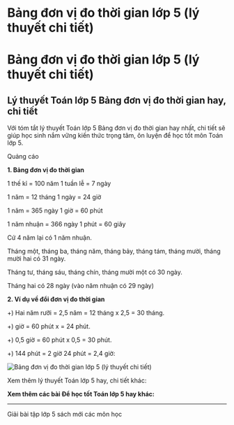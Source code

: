 # Bảng đơn vị đo thời gian lớp 5 (lý thuyết chi tiết)

# Bảng đơn vị đo thời gian lớp 5 (lý thuyết chi tiết)

## Lý thuyết Toán lớp 5 Bảng đơn vị đo thời gian hay, chi tiết

Với tóm tắt lý thuyết Toán lớp 5 Bảng đơn vị đo thời gian hay nhất, chi tiết sẽ giúp học sinh nắm vững kiến thức trọng tâm, ôn luyện để học tốt môn Toán lớp 5.

Quảng cáo

**1\. Bảng đơn vị đo thời gian**

1 thế kỉ = 100 năm 1 tuần lễ = 7 ngày

1 năm = 12 tháng 1 ngày = 24 giờ

1 năm = 365 ngày 1 giờ = 60 phút

1 năm nhuận = 366 ngày 1 phút = 60 giây

Cứ 4 năm lại có 1 năm nhuận.

Tháng một, tháng ba, tháng năm, tháng bảy, tháng tám, tháng mười, tháng mười hai có 31 ngày.

Tháng tư, tháng sáu, tháng chín, tháng mười một có 30 ngày.

Tháng hai có 28 ngày (vào năm nhuận có 29 ngày)

**2\. Ví dụ về đổi đơn vị đo thời gian**

+) Hai năm rưỡi = 2,5 năm = 12 tháng x 2,5 = 30 tháng.

+) giờ = 60 phút x = 24 phút.

+) 0,5 giờ = 60 phút x 0,5 = 30 phút.

+) 144 phút = 2 giờ 24 phút = 2,4 giờ:

![Bảng đơn vị đo thời gian lớp 5 \(lý thuyết chi tiết\)](https://vietjack.com/giai-toan-lop-5/images/ly-thuyet-bang-don-vi-do-thoi-gian-99192.png)

Xem thêm lý thuyết Toán lớp 5 hay, chi tiết khác:

**Xem thêm các bài Để học tốt Toán lớp 5 hay khác:**

* * *

Giải bài tập lớp 5 sách mới các môn học
